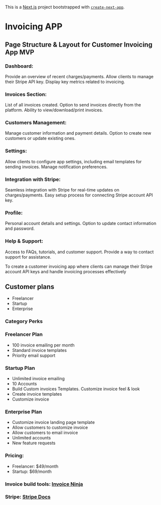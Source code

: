 This is a [Next.js](https://nextjs.org/) project bootstrapped with [`create-next-app`](https://github.com/vercel/next.js/tree/canary/packages/create-next-app).

# Invoicing APP

## Page Structure & Layout for Customer Invoicing App MVP

### Dashboard:

Provide an overview of recent charges/payments.
Allow clients to manage their Stripe API key.
Display key metrics related to invoicing.

### Invoices Section:

List of all invoices created.
Option to send invoices directly from the platform.
Ability to view/download/print invoices.

### Customers Management:

Manage customer information and payment details.
Option to create new customers or update existing ones.

### Settings:

Allow clients to configure app settings, including email templates for sending invoices.
Manage notification preferences.

### Integration with Stripe:

Seamless integration with Stripe for real-time updates on charges/payments.
Easy setup process for connecting Stripe account API key.

### Profile:

Personal account details and settings.
Option to update contact information and password.

### Help & Support:

Access to FAQs, tutorials, and customer support.
Provide a way to contact support for assistance.

To create a customer invoicing app where clients can manage their Stripe account API keys and handle invoicing processes effectively

## Customer plans

- Freelancer
- Startup
- Enterprise

### Category Perks

### Freelancer Plan

- 100 invoice emailing per month
- Standard invoice templates
- Priority email support

### Startup Plan

- Unlimited invoice emailing
- 10 Accounts
- Build Custom invoices Templates. Customize invoice feel & look
- Create invoice templates
- Customize invoice

### Enterprise Plan

- Customize invoice landing page template
- Allow customers to customize invoice
- Allow customers to email invoice
- Unlimited accounts
- New feature requests

### Pricing:

- Freelancer: $49/month
- Startup: $69/month

### Invoice build tools: [Invoice Ninja](https://invoiceninja.com/pricing/)

### Stripe: [Stripe Docs](https://docs.stripe.com/api)
